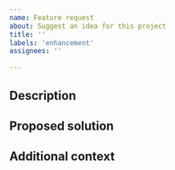 ```yaml
---
name: Feature request
about: Suggest an idea for this project
title: ''
labels: 'enhancement'
assignees: ''

---
```


## Description

<!-- Please include a clear and concise description of the feature you are requesting. -->

## Proposed solution

<!-- Please include a clear and concise description of the solution you'd like. -->

## Additional context

<!-- Add any other context or screenshots about the feature request here. -->
